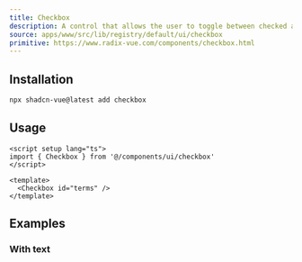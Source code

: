```yaml
---
title: Checkbox
description: A control that allows the user to toggle between checked and not checked.
source: apps/www/src/lib/registry/default/ui/checkbox 
primitive: https://www.radix-vue.com/components/checkbox.html
---
```



<ComponentPreview name="CheckboxDemo"  /> 


## Installation
 

```bash
npx shadcn-vue@latest add checkbox
``` 

## Usage

```vue
<script setup lang="ts">
import { Checkbox } from '@/components/ui/checkbox'
</script>

<template>
  <Checkbox id="terms" />
</template>
```

## Examples

### With text

<ComponentPreview name="CheckboxDisabled"  /> 